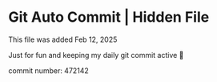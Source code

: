 # Git Auto Commit | Hidden File

This file was added Feb 12, 2025

Just for fun and keeping my daily git commit active 🤪

commit number: 472142
